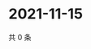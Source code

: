 # 2021-11-15

共 0 条

<!-- BEGIN WEIBO -->
<!-- 最后更新时间 Mon Nov 15 2021 10:23:21 GMT+0800 (China Standard Time) -->

<!-- END WEIBO -->

